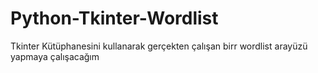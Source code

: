 # Python-Tkinter-Wordlist
Tkinter Kütüphanesini kullanarak gerçekten çalışan birr wordlist arayüzü yapmaya çalışacağım
